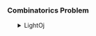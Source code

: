 <h3>Combinatorics Problem</h3>
<ul>
	<details>
		<summary>LightOj</summary>
		<ol>
			<li>Problem: <a href="https://lightoj.com/problem/problem-makes-problem">1102 Problem Makes Problem</a></li>
			<ul>
				<li>Solution: <a href="../../LightOj/1102_Problem_Makes_Problem.md">1102 Problem Makes Problem</a></li>
			</ul>
		</ol>
	</details>
</ul>
